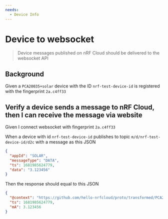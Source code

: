 ```yaml
---
needs:
  - Device Info
---
```


# Device to websocket

> Device messages published on nRF Cloud should be delivered to the websocket
> API

## Background

Given a `PCA20035+solar` device with the ID `nrf-test-device-id` is registered
with the fingerprint `2a.c4ff33`

## Verify a device sends a message to nRF Cloud, then I can receive the message via website

Given I connect websocket with fingerprint `2a.c4ff33`

When a device with id `nrf-test-device-id` publishes to topic
`m/d/nrf-test-device-id/d2c` with a message as this JSON

```json
{
  "appId": "SOLAR",
  "messageType": "DATA",
  "ts": 1681985624779,
  "data": "3.123456"
}
```

Then the response should equal to this JSON

```json
{
  "@context": "https://github.com/hello-nrfcloud/proto/transformed/PCA20035%2Bsolar/gain",
  "ts": 1681985624779,
  "mA": 3.123456
}
```
